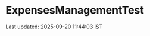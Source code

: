 # ExpensesManagementTest


































































































































































































































Last updated: 2025-09-20 11:44:03 IST
